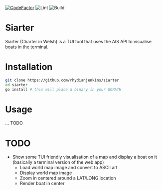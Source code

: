 [![CodeFactor](https://www.codefactor.io/repository/github/rhydianjenkins/siarter/badge)](https://www.codefactor.io/repository/github/rhydianjenkins/siarter)
![Lint](https://github.com/RhydianJenkins/siarter/actions/workflows/golangci-lint.yml/badge.svg)
![Build](https://github.com/RhydianJenkins/siarter/actions/workflows/golangci-build.yml/badge.svg)


# Siarter
Siarter (Charter in Welsh) is a TUI tool that uses the AIS API to visualise boats in the terminal.

# Installation

```sh
git clone https://github.com/rhydianjenkins/siarter
cd siarter
go install # this will place a binary in your GOPATH
```

# Usage

... TODO

# TODO

- Show some TUI friendly visualisation of a map and display a boat on it (basically a terminal version of the web app)
    - Load world map image and convert to ASCII art
    - Display world map image
    - Zoom in centered around a LAT/LONG location
    - Render boat in center
